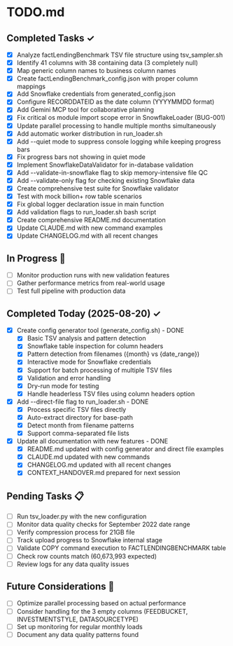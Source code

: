 # TODO.md

## Completed Tasks ✓
- [x] Analyze factLendingBenchmark TSV file structure using tsv_sampler.sh
- [x] Identify 41 columns with 38 containing data (3 completely null)
- [x] Map generic column names to business column names
- [x] Create factLendingBenchmark_config.json with proper column mappings
- [x] Add Snowflake credentials from generated_config.json
- [x] Configure RECORDDATEID as the date column (YYYYMMDD format)
- [x] Add Gemini MCP tool for collaborative planning
- [x] Fix critical os module import scope error in SnowflakeLoader (BUG-001)
- [x] Update parallel processing to handle multiple months simultaneously
- [x] Add automatic worker distribution in run_loader.sh
- [x] Add --quiet mode to suppress console logging while keeping progress bars
- [x] Fix progress bars not showing in quiet mode
- [x] Implement SnowflakeDataValidator for in-database validation
- [x] Add --validate-in-snowflake flag to skip memory-intensive file QC
- [x] Add --validate-only flag for checking existing Snowflake data
- [x] Create comprehensive test suite for Snowflake validator
- [x] Test with mock billion+ row table scenarios
- [x] Fix global logger declaration issue in main function
- [x] Add validation flags to run_loader.sh bash script
- [x] Create comprehensive README.md documentation
- [x] Update CLAUDE.md with new command examples
- [x] Update CHANGELOG.md with all recent changes

## In Progress 🔄
- [ ] Monitor production runs with new validation features
- [ ] Gather performance metrics from real-world usage
- [ ] Test full pipeline with production data

## Completed Today (2025-08-20) ✓
- [x] Create config generator tool (generate_config.sh) - DONE
  - [x] Basic TSV analysis and pattern detection
  - [x] Snowflake table inspection for column headers
  - [x] Pattern detection from filenames ({month} vs {date_range})
  - [x] Interactive mode for Snowflake credentials
  - [x] Support for batch processing of multiple TSV files
  - [x] Validation and error handling
  - [x] Dry-run mode for testing
  - [x] Handle headerless TSV files using column headers option
- [x] Add --direct-file flag to run_loader.sh - DONE
  - [x] Process specific TSV files directly
  - [x] Auto-extract directory for base-path
  - [x] Detect month from filename patterns
  - [x] Support comma-separated file lists
- [x] Update all documentation with new features - DONE
  - [x] README.md updated with config generator and direct file examples
  - [x] CLAUDE.md updated with new commands
  - [x] CHANGELOG.md updated with all recent changes
  - [x] CONTEXT_HANDOVER.md prepared for next session

## Pending Tasks 📋
- [ ] Run tsv_loader.py with the new configuration
- [ ] Monitor data quality checks for September 2022 date range
- [ ] Verify compression process for 21GB file
- [ ] Track upload progress to Snowflake internal stage
- [ ] Validate COPY command execution to FACTLENDINGBENCHMARK table
- [ ] Check row counts match (60,673,993 expected)
- [ ] Review logs for any data quality issues

## Future Considerations 🔮
- [ ] Optimize parallel processing based on actual performance
- [ ] Consider handling for the 3 empty columns (FEEDBUCKET, INVESTMENTSTYLE, DATASOURCETYPE)
- [ ] Set up monitoring for regular monthly loads
- [ ] Document any data quality patterns found